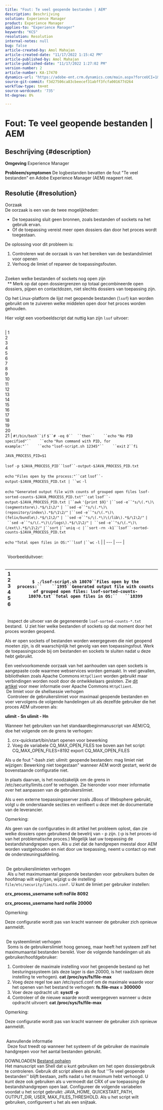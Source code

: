 ```yaml
---
title: "Fout: Te veel geopende bestanden | AEM"
description: Beschrijving
solution: Experience Manager
product: Experience Manager
applies-to: "Experience Manager"
keywords: "KCS"
resolution: Resolution
internal-notes: null
bug: false
article-created-by: Amol Mahajan
article-created-date: "11/17/2022 1:15:42 PM"
article-published-by: Amol Mahajan
article-published-date: "11/17/2022 1:27:02 PM"
version-number: 2
article-number: KA-17470
dynamics-url: "https://adobe-ent.crm.dynamics.com/main.aspx?forceUCI=1&pagetype=entityrecord&etn=knowledgearticle&id=59202eea-7966-ed11-9562-6045bd0061cb"
source-git-commit: f3d27506ca83cbeecef31abff3fcfa001677d264
workflow-type: tm+mt
source-wordcount: '735'
ht-degree: 0%

---
```


# Fout: Te veel geopende bestanden | AEM

## Beschrijving {#description}

<b>Omgeving</b>
Experience Manager


<b>Probleem/symptomen</b>
De logbestanden bevatten de fout &quot;Te veel bestanden&quot; en Adobe Experience Manager (AEM) reageert niet.




## Resolutie {#resolution}

Oorzaak<br>
De oorzaak is een van de twee mogelijkheden:

- De toepassing sluit geen bronnen, zoals bestanden of sockets na het gebruik ervan.
- Of de toepassing vereist meer open dossiers dan door het proces wordt toegestaan.


De oplossing voor dit probleem is:

1. Controleren wat de oorzaak is van het bereiken van de bestandslimiet voor openen
2. Verhoog de limiet of repareer de toepassingsfouten.

<br>Zoeken welke bestanden of sockets nog open zijn<br> 
\*\* Merk op dat open dossiergrenzen op totaal gecombineerde open dossiers, pijpen en contactdozen, niet slechts dossiers van toepassing zijn.

Op het Linux-platform de lijst met geopende bestanden (`lsof`) kan worden gebruikt om te zuiveren welke middelen open door het proces worden gehouden.

Hier volgt een voorbeeldscript dat nuttig kan zijn `lsof` uitvoer:
<br> <br>

| 1<br>2<br>3<br>4<br>5<br>6<br>7<br>8<br>9<br>10<br>11<br>12<br>13<br>14<br>15<br>16<br>17<br>18<br>19<br>20<br>21 | `#!/bin/bash``if` `$``# -eq 0``  ``then``    ``echo` `"No PID specified"``    ``echo` `"Run command with PID, for example:"``    ``echo` `"lsof-script.sh 12345"``    ``exit` `2``fi`<br> <br>`JAVA_PROCESS_PID=$1`<br> <br>`lsof` `-p $JAVA_PROCESS_PID``lsof``-output-$JAVA_PROCESS_PID.txt`<br> <br>`echo` `"Files open by the process:"``cat` `lsof``-output-$JAVA_PROCESS_PID.txt | ``wc` `-l`<br> <br>`echo` `"Generated output file with counts of grouped open files lsof-sorted-counts-$JAVA_PROCESS_PID.txt"``cat` `lsof``-output-$JAVA_PROCESS_PID.txt |``awk` `'{print $9}'` `|``sed` `-e``"s/\(.*\)\(segmentstore\).*$/\1\2/"` `| ``sed` `-e``"s/\(.*\)\(repository/index\).*$/\1\2/"` `|``sed` `-e``"s/\(.*\)\(felix/bundle\).*$/\1\2/"` `| ``sed` `-e``"s/\(.*\)\(/lib\).*$/\1\2/"` `| ``sed` `-e``"s/\(.*\)\(/logs\).*$/\1\2/"` `| ``sed` `-e``"s/\(.*\)\(/ext\).*$/\1\2/"` `|``sort` `|``uniq` `-c |``sort` `-rn -k1``lsof``-sorted-counts-$JAVA_PROCESS_PID.txt`<br> <br>`echo` `"Total open files in OS:"``lsof` `|``wc` `-l` |
| --- | --- |

<br> 
Voorbeelduitvoer:
<br> <br>

| 1<br>2<br>3<br>4<br>5<br>6 | `$ ./lsof-script.sh 18070``Files open by the process:``    ``1995``Generated output file with counts of grouped open files: lsof-sorted-counts-18070.txt``Total open files in OS:``   ``18399` |
| --- | --- |

<br> 
Inspect de uitvoer van de gegenereerde `lsof-sorted-counts-*.txt` bestand.  U ziet hier welke bestanden of sockets op dat moment door het proces worden geopend.

Als er open sockets of bestanden worden weergegeven die niet geopend moeten zijn, is dit waarschijnlijk het gevolg van een toepassingsfout. Werk de toepassingscode bij om bestanden en sockets te sluiten nadat u deze hebt gebruikt.

Een veelvoorkomende oorzaak van het aanhouden van open sockets is aangepaste code waarmee webservices worden gemaakt. In veel gevallen, bibliotheken zoals Apache Commons `HttpClient` worden gebruikt maar verbindingen worden nooit door de ontwikkelaars gesloten. Zie [dit artikel](https://stackoverflow.com/questions/43454514/proper-usage-of-apache-httpclient-and-when-to-close-it) voor meer informatie over Apache Commons `HttpClient`.
<br> De limiet voor de shellsessie verhogen<br> 
Controleer de gebruikerslimiet voor maximaal geopende bestanden en voer vervolgens de volgende handelingen uit als dezelfde gebruiker die het proces AEM uitvoeren als:

<b>ulimit - Sn ulimit - Hn</b>

Wanneer het gebruiken van het standaardbeginmanuscript van AEM/CQ, doe het volgende om de grens te verhogen:

1. crx-quickstart/bin/start openen voor bewerking
2. Voeg de variabele CQ_MAX_OPEN_FILES toe boven aan het script: CQ_MAX_OPEN_FILES=8192 export CQ_MAX_OPEN_FILES


Als u de fout &quot;-bash ziet: ulimit: geopende bestanden: mag limiet niet wijzigen: Bewerking niet toegestaan&quot; wanneer AEM wordt gestart, werkt de bovenstaande configuratie niet.

In plaats daarvan, is het noodzakelijk om de grens in /etc/security/limits.conf te verhogen. Zie hieronder voor meer informatie over het aanpassen van de gebruikerslimiet.

Als u een externe toepassingsserver zoals JBoss of Websphere gebruikt, volgt u de onderstaande secties en verifieert u deze met de documentatie van de leverancier.

Opmerking:

Als geen van de configuraties in dit artikel het probleem oplost, dan zie welke dossiers open gebruikend de bevelrij van - p zijn. (-p is het proces-id van het problematische proces.) Mogelijk laat uw toepassing de bestandshandgrepen open. Als u ziet dat de handgrepen meestal door AEM worden vastgehouden en niet door uw toepassing, neemt u contact op met de ondersteuningsafdeling.


<br> De gebruikerslimieten verhogen<br> 
Als u het maximumaantal geopende bestanden voor gebruikers buiten de hoofdmap wilt wijzigen, wijzigt u de instelling `file/etc/security/limits.conf.` U kunt de limiet per gebruiker instellen:

<b>crx_process_username soft noFile 8092</b>

<b>crx_process_username hard nofile 20000</b>

Opmerking:

Deze configuratie wordt pas van kracht wanneer de gebruiker zich opnieuw aanmeldt.


<br> De systeemlimiet verhogen<br> 
Soms is de gebruikerslimiet hoog genoeg, maar heeft het systeem zelf het maximumaantal bestanden bereikt. Voer de volgende handelingen uit als gebruiker/hoofdgebruiker:

1. Controleer de maximale instelling voor het geopende bestand op het besturingssysteem (als deze lager is dan 20000, is het raadzaam deze instelling te verhogen).
   <b>cat /proc/sys/fs/file-max</b>
2. Voeg deze regel toe aan /etc/sysctl.conf om de maximale waarde voor het openen van het bestand te verhogen:
   <b>fs.file-max = 300000</b>
3. Voer deze opdracht uit:
   <b>sysctl -p</b>
4. Controleer of de nieuwe waarde wordt weergegeven wanneer u deze opdracht uitvoert:
   <b>cat /proc/sys/fs/file-max</b>


Opmerking:

Deze configuratie wordt pas van kracht wanneer de gebruiker zich opnieuw aanmeldt.


<br> Aanvullende informatie<br> 
Deze fout treedt op wanneer het systeem of de gebruiker de maximale handgrepen voor het aantal bestanden gebruikt.

DOWNLOADEN
[Bestand ophalen](https://helpx.adobe.com/content/dam/help/en/experience-manager/kb/TooManyOpenFiles/jcr:content/main-pars/kb_download/check_open_files.sh "check_open_files.sh") <br>Het manuscript van Shell dat u kunt gebruiken om het open dossiergebruik te controleren. Gebruik dit script alleen als de fout &#39;&#39;Te veel geopende bestanden&#39;&#39; blijft bestaan, zelfs nadat u het maximum hebt verhoogd. U kunt deze ook gebruiken als u vermoedt dat CRX of uw toepassing de bestandshandgrepen open laat. Configureer de volgende variabelen voordat u het script gebruikt: JAVA_HOME, QUICKSTART_PATH, OUTPUT_DIR, USER, MAX_FILES_THRESHOLD. Als u het script wilt gebruiken, configureert u het als een snijtaak.